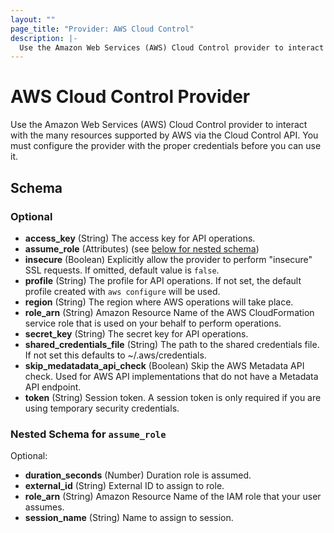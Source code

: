 ```yaml
---
layout: ""
page_title: "Provider: AWS Cloud Control"
description: |-
  Use the Amazon Web Services (AWS) Cloud Control provider to interact with the many resources supported by AWS via the Cloud Control API.
---
```


# AWS Cloud Control Provider

Use the Amazon Web Services (AWS) Cloud Control provider to interact with the many resources supported by AWS via the Cloud Control API.
You must configure the provider with the proper credentials before you can use it.

<!-- schema generated by tfplugindocs -->
## Schema

### Optional

- **access_key** (String) The access key for API operations.
- **assume_role** (Attributes) (see [below for nested schema](#nestedatt--assume_role))
- **insecure** (Boolean) Explicitly allow the provider to perform "insecure" SSL requests. If omitted, default value is `false`.
- **profile** (String) The profile for API operations. If not set, the default profile created with `aws configure` will be used.
- **region** (String) The region where AWS operations will take place.
- **role_arn** (String) Amazon Resource Name of the AWS CloudFormation service role that is used on your behalf to perform operations.
- **secret_key** (String) The secret key for API operations.
- **shared_credentials_file** (String) The path to the shared credentials file. If not set this defaults to ~/.aws/credentials.
- **skip_medatadata_api_check** (Boolean) Skip the AWS Metadata API check. Used for AWS API implementations that do not have a Metadata API endpoint.
- **token** (String) Session token. A session token is only required if you are using temporary security credentials.

<a id="nestedatt--assume_role"></a>
### Nested Schema for `assume_role`

Optional:

- **duration_seconds** (Number) Duration role is assumed.
- **external_id** (String) External ID to assign to role.
- **role_arn** (String) Amazon Resource Name of the IAM role that your user assumes.
- **session_name** (String) Name to assign to session.
